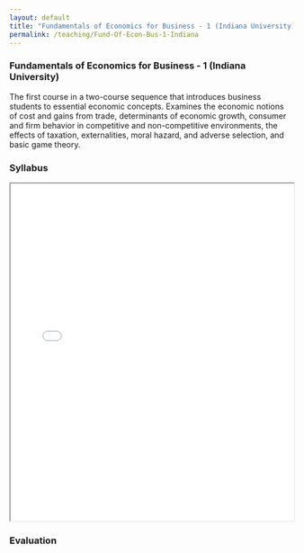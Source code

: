 ```yaml
---
layout: default
title: "Fundamentals of Economics for Business - 1 (Indiana University)"
permalink: /teaching/Fund-Of-Econ-Bus-1-Indiana
---
```


### Fundamentals of Economics for Business - 1 (Indiana University)

The first course in a two-course sequence that introduces business students to essential economic concepts. Examines the economic notions of cost and gains from trade, determinants of economic growth, consumer and firm behavior in competitive and non-competitive environments, the effects of taxation, externalities, moral hazard, and adverse selection, and basic game theory.

### Syllabus
<iframe src="/files/Syllabus SP24-B251-9998.pdf" width="100%" height="600px">
    This browser does not support PDFs. Please download the PDF to view it: <a href="/files/Syllabus SP24-B251-9998.pdf">Download PDF</a>.
</iframe>

### Evaluation


